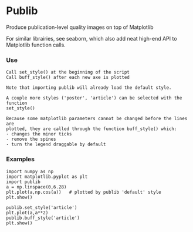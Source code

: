 # Publib

Produce publication-level quality images on top of Matplotlib

For similar librairies, see seaborn, which also add neat high-end API to 
Matplotlib function calls.


### Use

    Call set_style() at the beginning of the script
    Call buff_style() after each new axe is plotted
    
    Note that importing publib will already load the default style. 

    A couple more styles ('poster', 'article') can be selected with the function
    set_style()
    
    Because some matplotlib parameters cannot be changed before the lines are 
    plotted, they are called through the function buff_style() which:
    - changes the minor ticks
    - remove the spines
    - turn the legend draggable by default

### Examples
```
import numpy as np
import matplotlib.pyplot as plt
import publib
a = np.linspace(0,6.28)
plt.plot(a,np.cos(a))   # plotted by publib 'default' style
plt.show()

publib.set_style('article')
plt.plot(a,a**2)
publib.buff_style('article')
plt.show()
```